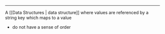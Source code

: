 ***
A [[Data Structures | data structure]] where values are referenced by a string key which maps to a value
- do not have a sense of order